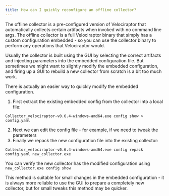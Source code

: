 ```yaml
---
title: How can I quickly reconfigure an offline collector?
---
```


The offline collector is a pre-configured version of Velociraptor that automatically collects certain artifacts when invoked with no command line args. The offline collector is a full Velociraptor binary that simply has a custom configuration embedded - so you can use the collector binary to perform any operations that Velociraptor would.

Usually the collector is built using the GUI by selecting the correct artifacts and injecting parameters into the embedded configuration file. But sometimes we might want to slightly modify the embedded configuration, and firing up a GUI to rebuild a new collector from scratch is a bit too much work.

There is actually an easier way to quickly modify the embedded configuration.

1. First extract the existing embedded config from the collector into a local file:

```
Collector_velociraptor-v0.6.4-windows-amd64.exe config show > config.yaml
```

2. Next we can edit the config file - for example, if we need to tweak the parameters
3. Finally we repack the new configuration file into the existing collector:

```
Collector_velociraptor-v0.6.4-windows-amd64.exe config repack config.yaml new_collector.exe
```

You can verify the new collector has the modified configuration using `new_collector.exe config show`

This method is suitable for small changes in the embedded configuration - it is always more reliable to use the GUI to prepare a completely new collector, but for small tweaks this method may be quicker.
